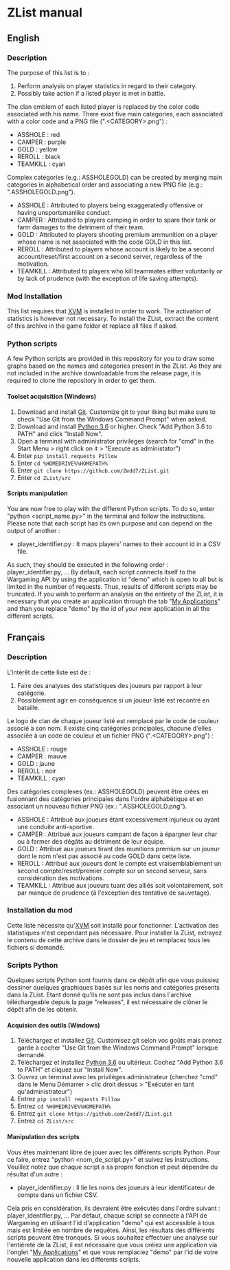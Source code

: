 # ZList manual

## English

### Description

The purpose of this list is to :
1. Perform analysis on player statistics in regard to their category.
2. Possibly take action if a listed player is met in battle.

The clan emblem of each listed player is replaced by the color code associated with his name.
There exist five main categories, each associated with a color code and a PNG file (".\<CATEGORY\>.png") :
- ASSHOLE : red
- CAMPER : purple
- GOLD : yellow
- REROLL : black
- TEAMKILL : cyan

Complex categories (e.g.: ASSHOLEGOLD) can be created by merging main categories in alphabetical order and associating a new PNG file (e.g.: ".ASSHOLEGOLD.png").

- ASSHOLE : Attributed to players being exaggeratedly offensive or having unsportsmanlike conduct.
- CAMPER : Attributed to players camping in order to spare their tank or farm damages to the detriment of their team.
- GOLD : Attributed to players shooting premium ammunition on a player whose name is not associated with the code GOLD in this list.
- REROLL : Attributed to players whose account is likely to be a second account/reset/first account on a second server, regardless of the motivation.
- TEAMKILL : Attributed to players who kill teammates either voluntarily or by lack of prudence (with the exception of life saving attempts).

### Mod Installation

This list requires that [XVM](https://modxvm.com/en/download-xvm/) is installed in order to work. The activation of statistics is however not necessary.
To install the ZList, extract the content of this archive in the game folder et replace all files if asked.

### Python scripts

A few Python scripts are provided in this repository for you to draw some graphs based on the names and categories present in the ZList.
As they are not included in the archive downloadable from the release page, it is required to clone the repository in order to get them.

#### Toolset acquisition (Windows)

1. Download and install [Git](https://git-scm.com/downloads). Customize git to your liking but make sure to check "Use Git from the Windows Command Prompt" when asked.
2. Download and install [Python 3.6](https://www.python.org/downloads/) or higher. Check "Add Python 3.6 to PATH" and click "Install Now".
3. Open a terminal with administrator privileges (search for "cmd" in the Start Menu > right click on it > "Execute as administator")
4. Enter `pip install requests Pillow`
5. Enter `cd %HOMEDRIVE%%HOMEPATH%`
6. Enter `git clone https://github.com/Zedd7/ZList.git`
7. Enter `cd ZList/src`

#### Scripts manipulation

You are now free to play with the different Python scripts. To do so, enter "python <script_name.py>" in the terminal and follow the instructions.
Please note that each script has its own purpose and can depend on the output of another :

- player_identifier.py : It maps players' names to their account id in a CSV file.

As such, they should be executed in the following order : player_identifier.py, ...
By default, each script connects itself to the Wargaming API by using the application id "demo" which is open to all but is limited in the number of requests. Thus, results of different scripts may be truncated. If you wish to perform an analysis on the entirety of the ZList, it is necessary that you create an application through the tab "[My Applications](https://developers.wargaming.net/applications/)" and than you replace "demo" by the id of your new application in all the different scripts.

## Français

### Description

L'intérêt de cette liste est de :
1. Faire des analyses des statistiques des joueurs par rapport à leur catégorie.
2. Possiblement agir en conséquence si un joueur listé est recontré en bataille.

Le logo de clan de chaque joueur listé est remplacé par le code de couleur associé à son nom.
Il existe cinq catégories principales, chacune d'elles associée à un code de couleur et un fichier PNG (".\<CATEGORY\>.png") :
- ASSHOLE : rouge
- CAMPER : mauve
- GOLD : jaune
- REROLL : noir
- TEAMKILL : cyan

Des catégories complexes (ex.: ASSHOLEGOLD) peuvent être crées en fusionnant des catégories principales dans l'ordre alphabétique et en associant un nouveau fichier PNG (ex.: ".ASSHOLEGOLD.png").

- ASSHOLE : Attribué aux joueurs étant excessivement injurieux ou ayant une conduite anti-sportive.
- CAMPER : Attribué aux joueurs campant de façon à épargner leur char ou à farmer des dégâts au détriment de leur équipe.
- GOLD : Attribué aux joueurs tirant des munitions premium sur un joueur dont le nom n'est pas associé au code GOLD dans cette liste.
- REROLL : Attribué aux joueurs dont le compte est vraisemblablement un second compte/reset/premier compte sur un second serveur, sans considération des motivations.
- TEAMKILL : Attribué aux joueurs tuant des alliés soit volontairement, soit par manque de prudence (à l'exception des tentative de sauvetage).

### Installation du mod

Cette liste nécessite qu'[XVM](http://www.modxvm.com/fr/telecharger-xvm/) soit installé pour fonctionner. L'activation des statistiques n'est cependant pas nécessaire.
Pour installer la ZList, extrayez le contenu de cette archive dans le dossier de jeu et remplacez tous les fichiers si demandé.

### Scripts Python

Quelques scripts Python sont fournis dans ce dépôt afin que vous puissiez dessiner quelques graphiques basés sur les noms and catégories présents dans la ZList.
Etant donné qu'ils ne sont pas inclus dans l'archive téléchargeable depuis la page "releases", il est nécessaire de clôner le dépôt afin de les obtenir.

#### Acquision des outils (Windows)

1. Téléchargez et installez [Git](https://git-scm.com/downloads). Customisez git selon vos goûts mais prenez garde à cocher "Use Git from the Windows Command Prompt" lorsque demandé.
2. Téléchargez et installez [Python 3.6](https://www.python.org/downloads/) ou ultérieur. Cochez "Add Python 3.6 to PATH" et cliquez sur "Install Now".
3. Ouvrez un terminal avec les privilèges administrateur (cherchez "cmd" dans le Menu Démarrer > clic droit dessus > "Exécuter en tant qu'administrateur")
4. Entrez `pip install requests Pillow`
5. Entrez `cd %HOMEDRIVE%%HOMEPATH%`
6. Entrez `git clone https://github.com/Zedd7/ZList.git`
7. Entrez `cd ZList/src`

#### Manipulation des scripts

Vous êtes maintenant libre de jouer avec les différents scripts Python. Pour ce faire, entrez "python <nom_de_script.py>" et suivez les instructions.
Veuillez notez que chaque script a sa propre fonction et peut dépendre du résultat d'un autre :

- player_identifier.py : Il lie les noms des joueurs à leur identificateur de compte dans un fichier CSV.

Cela pris en considération, ils devraient être exécutés dans l'ordre suivant : player_identifier.py, ...
Par défaut, chaque script se connecte à l'API de Wargaming en utilisant l'id d'application "demo" qui est accessible à tous mais est limitée en nombre de requêtes. Ainsi, les résultats des différents scripts peuvent être tronqués. Si vous souhaitez effectuer une analyse sur l'entièreté de la ZList, il est nécessaire que vous créiez une application via l'onglet "[My Applications](https://developers.wargaming.net/applications/)" et que vous remplaciez "demo" par l'id de votre nouvelle application dans les différents scripts.
